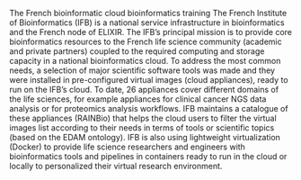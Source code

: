 The French bioinformatic cloud bioinformatics training
The French Institute of Bioinformatics (IFB) is a national service infrastructure in bioinformatics and the French node of ELIXIR. The IFB’s principal mission is to provide core bioinformatics resources to the French life science community (academic and private partners) coupled to the required computing and storage capacity in a national bioinformatics cloud. To address the most common needs, a selection of major scientific software tools was made and they were installed in pre-configured virtual images (cloud appliances), ready to run on the IFB’s cloud. To date, 26 appliances cover different domains of the life sciences, for example appliances for clinical cancer NGS data analysis or for proteomics analysis workflows. IFB maintains a catalogue of these appliances (RAINBio) that  helps the cloud users to filter the virtual images list according to their needs in terms of tools or scientific topics (based on the EDAM ontology). IFB is also using lightweight virtualization (Docker) to provide life science researchers and engineers with bioinformatics tools and pipelines in containers ready to run in the cloud or locally to personalized their virtual research environment.
